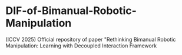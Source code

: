 # DIF-of-Bimanual-Robotic-Manipulation
(ICCV 2025) Official repository of paper "Rethinking Bimanual Robotic Manipulation: Learning with Decoupled Interaction Framework
